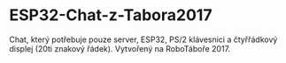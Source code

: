 # ESP32-Chat-z-Tabora2017
Chat, který potřebuje pouze server, ESP32, PS/2 klávesnici a čtyřřádkový displej (20ti znakový řádek). Vytvořený na RoboTáboře 2017.
